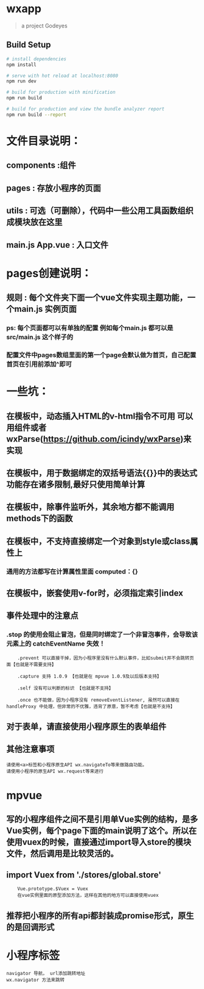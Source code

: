 # wxapp

> a project Godeyes

## Build Setup

``` bash
# install dependencies
npm install

# serve with hot reload at localhost:8080
npm run dev

# build for production with minification
npm run build

# build for production and view the bundle analyzer report
npm run build --report
```

# 文件目录说明：
    
## components :组件
## pages : 存放小程序的页面
## utils : 可选（可删除），代码中一些公用工具函数组织成模块放在这里
## main.js App.vue : 入口文件

# pages创建说明：
    
## 规则 : 每个文件夹下面一个vue文件实现主题功能，一个main.js 实例页面
### ps: 每个页面都可以有单独的配置 例如每个main.js 都可以是src/main.js 这个样子的
### 配置文件中pages数组里面的第一个page会默认做为首页，自己配置首页在引用前添加^即可

# 一些坑：
    
## 在模板中，动态插入HTML的v-html指令不可用 可以用<rich-text>组件或者wxParse(https://github.com/icindy/wxParse)来实现
## 在模板中，用于数据绑定的双括号语法{{}}中的表达式功能存在诸多限制,最好只使用简单计算
## 在模板中，除事件监听外，其余地方都不能调用methods下的函数
## 在模板中，不支持直接绑定一个对象到style或class属性上
### 通用的方法都写在计算属性里面 computed：{}
## 在模板中，嵌套使用v-for时，必须指定索引index
## 事件处理中的注意点
### .stop 的使用会阻止冒泡，但是同时绑定了一个非冒泡事件，会导致该元素上的 catchEventName 失效！

        .prevent 可以直接干掉，因为小程序里没有什么默认事件，比如submit并不会跳转页面【也就是不需要支持】

        .capture 支持 1.0.9 【也就是在 mpvue 1.0.9及以后版本支持】

        .self 没有可以判断的标识 【也就是不支持】

        .once 也不能做，因为小程序没有 removeEventListener, 虽然可以直接在 handleProxy 中处理，但非常的不优雅，违背了原意，暂不考虑【也就是不支持】

## 对于表单，请直接使用小程序原生的表单组件
## 其他注意事项 
    请使用<a>标签和小程序原生API wx.navigateTo等来做路由功能。
    请使用小程序的原生API wx.request等来进行

# mpvue 
## 写的小程序组件之间不是引用单Vue实例的结构，是多Vue实例，每个page下面的main说明了这个。所以在使用vuex的时候，直接通过import导入store的模块文件，然后调用是比较灵活的。
## import Vuex from './stores/global.store'
        Vue.prototype.$Vuex = Vuex
        在vue实例里面的原型添加方法，这样在其他的地方可以直接使用vuex
## 推荐把小程序的所有api都封装成promise形式，原生的是回调形式

# 小程序标签
    navigator 导航， url添加跳转地址
    wx.navigator 方法来跳转